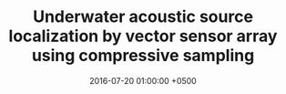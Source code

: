 ---
title: "Underwater acoustic source localization by vector sensor array using compressive sampling"
collection: publications
permalink: /publications/oceans16/
date: 2016-07-20 01:00:00 +0500
venue: 'MTS/IEEE OCEANS'
bibtex: '/bibtex/oceans16.html'
pdf: '/files/oceans16.pdf'
pubtype: 'conference'
authors: 'P.V. Nagesha, G. V. Anand, Sanjeev Gurugopinath, <ins>Akarsh Prabhakara</ins>'
excerpt_separator: ""
---